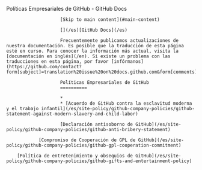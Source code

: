 Políticas Empresariales de GitHub - GitHub Docs

                        [Skip to main content](#main-content)

                        [](/es)[GitHub Docs](/es)

                        Frecuentemente publicamos actualizaciones de nuestra documentación. Es posible que la traducción de esta página esté en curso. Para conocer la información más actual, visita la [documentación en inglés](/en). Si existe un problema con las traducciones en esta página, por favor [infórmanos](https://github.com/contact?form[subject]=translation%20issue%20on%20docs.github.com&form[comments]=).

                        Políticas Empresariales de GitHub
                        ==========

                        *
                        * [Acuerdo de GitHub contra la esclavitud moderna y el trabajo infantil](/es/site-policy/github-company-policies/github-statement-against-modern-slavery-and-child-labor)

                        [Declaración antisoborno de GitHub](/es/site-policy/github-company-policies/github-anti-bribery-statement)

                [Compromiso de Cooperación de GPL de GitHub](/es/site-policy/github-company-policies/github-gpl-cooperation-commitment)

        [Política de entretenimiento y obsequios de GitHub](/es/site-policy/github-company-policies/github-gifts-and-entertainment-policy)
